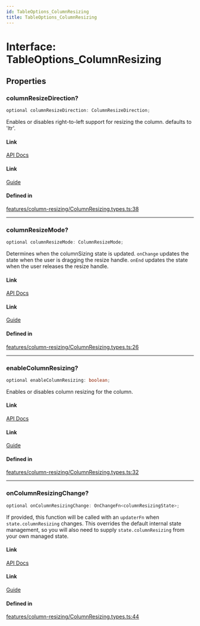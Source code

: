 ```yaml
---
id: TableOptions_ColumnResizing
title: TableOptions_ColumnResizing
---
```


# Interface: TableOptions\_ColumnResizing

## Properties

### columnResizeDirection?

```ts
optional columnResizeDirection: ColumnResizeDirection;
```

Enables or disables right-to-left support for resizing the column. defaults to 'ltr'.

#### Link

[API Docs](https://tanstack.com/table/v8/docs/api/features/column-sizing#columnResizeDirection)

#### Link

[Guide](https://tanstack.com/table/v8/docs/guide/column-sizing)

#### Defined in

[features/column-resizing/ColumnResizing.types.ts:38](https://github.com/TanStack/table/blob/main/packages/table-core/src/features/column-resizing/ColumnResizing.types.ts#L38)

***

### columnResizeMode?

```ts
optional columnResizeMode: ColumnResizeMode;
```

Determines when the columnSizing state is updated. `onChange` updates the state when the user is dragging the resize handle. `onEnd` updates the state when the user releases the resize handle.

#### Link

[API Docs](https://tanstack.com/table/v8/docs/api/features/column-sizing#columnresizemode)

#### Link

[Guide](https://tanstack.com/table/v8/docs/guide/column-sizing)

#### Defined in

[features/column-resizing/ColumnResizing.types.ts:26](https://github.com/TanStack/table/blob/main/packages/table-core/src/features/column-resizing/ColumnResizing.types.ts#L26)

***

### enableColumnResizing?

```ts
optional enableColumnResizing: boolean;
```

Enables or disables column resizing for the column.

#### Link

[API Docs](https://tanstack.com/table/v8/docs/api/features/column-sizing#enablecolumnresizing)

#### Link

[Guide](https://tanstack.com/table/v8/docs/guide/column-sizing)

#### Defined in

[features/column-resizing/ColumnResizing.types.ts:32](https://github.com/TanStack/table/blob/main/packages/table-core/src/features/column-resizing/ColumnResizing.types.ts#L32)

***

### onColumnResizingChange?

```ts
optional onColumnResizingChange: OnChangeFn<columnResizingState>;
```

If provided, this function will be called with an `updaterFn` when `state.columnResizing` changes. This overrides the default internal state management, so you will also need to supply `state.columnResizing` from your own managed state.

#### Link

[API Docs](https://tanstack.com/table/v8/docs/api/features/column-sizing#oncolumnResizingchange)

#### Link

[Guide](https://tanstack.com/table/v8/docs/guide/column-sizing)

#### Defined in

[features/column-resizing/ColumnResizing.types.ts:44](https://github.com/TanStack/table/blob/main/packages/table-core/src/features/column-resizing/ColumnResizing.types.ts#L44)
